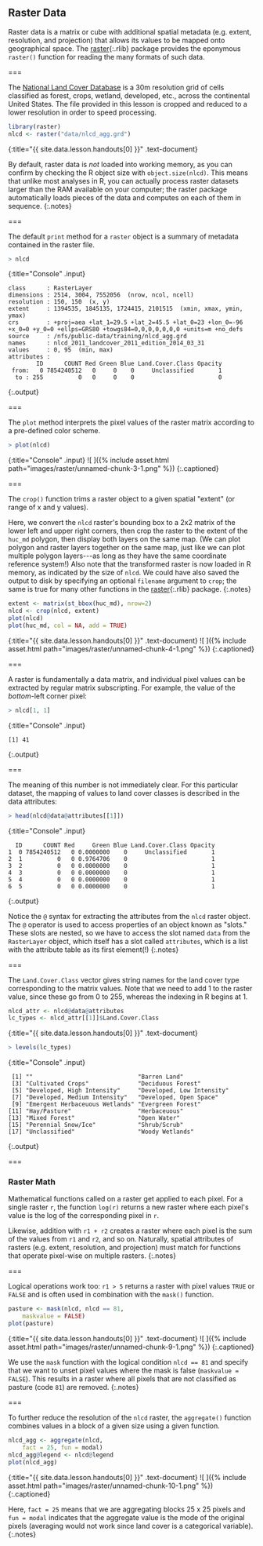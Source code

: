 ---
---

## Raster Data

Raster data is a matrix or cube with additional spatial metadata (e.g. extent,
resolution, and projection) that allows its values to be mapped onto geographical
space. The [raster](){:.rlib} package provides the eponymous `raster()` function
for reading the many formats of such data.

===

The [National Land Cover Database](http://www.mrlc.gov) is a 30m resolution grid
of cells classified as forest, crops, wetland, developed, etc., across the continental
United States.
The file provided in this lesson is cropped and reduced to a lower resolution in
order to speed processing.



~~~r
library(raster)
nlcd <- raster("data/nlcd_agg.grd")
~~~
{:title="{{ site.data.lesson.handouts[0] }}" .text-document}


By default, raster data is *not* loaded into working memory, as you can confirm
by checking the R object size with `object.size(nlcd)`. This means that unlike
most analyses in R, you can actually process raster datasets larger than the RAM
available on your computer; the raster package automatically loads pieces of the
data and computes on each of them in sequence.
{:.notes}

===

The default `print` method for a `raster` object is a summary of metadata contained
in the raster file.



~~~r
> nlcd
~~~
{:title="Console" .input}


~~~
class      : RasterLayer 
dimensions : 2514, 3004, 7552056  (nrow, ncol, ncell)
resolution : 150, 150  (x, y)
extent     : 1394535, 1845135, 1724415, 2101515  (xmin, xmax, ymin, ymax)
crs        : +proj=aea +lat_1=29.5 +lat_2=45.5 +lat_0=23 +lon_0=-96 +x_0=0 +y_0=0 +ellps=GRS80 +towgs84=0,0,0,0,0,0,0 +units=m +no_defs 
source     : /nfs/public-data/training/nlcd_agg.grd 
names      : nlcd_2011_landcover_2011_edition_2014_03_31 
values     : 0, 95  (min, max)
attributes :
        ID      COUNT Red Green Blue Land.Cover.Class Opacity
 from:   0 7854240512   0     0    0     Unclassified       1
  to : 255          0   0     0    0                        0
~~~
{:.output}


===

The `plot` method interprets the pixel values of the raster matrix according to a
pre-defined color scheme.



~~~r
> plot(nlcd)
~~~
{:title="Console" .input}
![ ]({% include asset.html path="images/raster/unnamed-chunk-3-1.png" %})
{:.captioned}

===

The `crop()` function trims a raster object to a given spatial "extent" (or
range of x and y values).

Here, we convert the `nlcd` raster's bounding box to a 2x2 matrix of the lower left
and upper right corners, then crop the raster
to the extent of the `huc_md` polygon, then display both layers on the same map.
(We can plot polygon and raster layers together on the same map, just like we can plot
multiple polygon layers---as long as they have the same coordinate reference system!)
Also note that the transformed raster is now loaded in R memory, as indicated by
the size of `nlcd`. We could have also saved the output to disk by specifying an
optional `filename` argument to `crop`; the same is true for many other
functions in the [raster](){:.rlib} package.
{:.notes}



~~~r
extent <- matrix(st_bbox(huc_md), nrow=2)
nlcd <- crop(nlcd, extent)
plot(nlcd)
plot(huc_md, col = NA, add = TRUE)
~~~
{:title="{{ site.data.lesson.handouts[0] }}" .text-document}
![ ]({% include asset.html path="images/raster/unnamed-chunk-4-1.png" %})
{:.captioned}

===

A raster is fundamentally a data matrix, and individual pixel values can be
extracted by regular matrix subscripting. For example, the value of
the _bottom_-left corner pixel:



~~~r
> nlcd[1, 1]
~~~
{:title="Console" .input}


~~~
[1] 41
~~~
{:.output}


===

The meaning of this number is not immediately clear. For this particular
dataset, the mapping of values to land cover classes is described in the data
attributes:



~~~r
> head(nlcd@data@attributes[[1]])
~~~
{:title="Console" .input}


~~~
  ID      COUNT Red     Green Blue Land.Cover.Class Opacity
1  0 7854240512   0 0.0000000    0     Unclassified       1
2  1          0   0 0.9764706    0                        1
3  2          0   0 0.0000000    0                        1
4  3          0   0 0.0000000    0                        1
5  4          0   0 0.0000000    0                        1
6  5          0   0 0.0000000    0                        1
~~~
{:.output}


Notice the `@` syntax for extracting the attributes from the `nlcd` raster object.
The `@` operator is used to access properties of an object known as "slots." These
slots are nested, so we have to access the slot named `data` from the `RasterLayer`
object, which itself has a slot called `attributes`, which is a list with the attribute
table as its first element(!)
{:.notes}

===

The `Land.Cover.Class` vector gives string names for the land cover type
corresponding to the matrix values. Note that we need to add 1 to the raster
value, since these go from 0 to 255, whereas the indexing in R begins at 1.



~~~r
nlcd_attr <- nlcd@data@attributes 
lc_types <- nlcd_attr[[1]]$Land.Cover.Class
~~~
{:title="{{ site.data.lesson.handouts[0] }}" .text-document}



~~~r
> levels(lc_types)
~~~
{:title="Console" .input}


~~~
 [1] ""                              "Barren Land"                  
 [3] "Cultivated Crops"              "Deciduous Forest"             
 [5] "Developed, High Intensity"     "Developed, Low Intensity"     
 [7] "Developed, Medium Intensity"   "Developed, Open Space"        
 [9] "Emergent Herbaceuous Wetlands" "Evergreen Forest"             
[11] "Hay/Pasture"                   "Herbaceuous"                  
[13] "Mixed Forest"                  "Open Water"                   
[15] "Perennial Snow/Ice"            "Shrub/Scrub"                  
[17] "Unclassified"                  "Woody Wetlands"               
~~~
{:.output}


===

### Raster Math

Mathematical functions called on a raster get applied to each pixel. For a
single raster `r`, the function `log(r)` returns a new raster where each pixel's
value is the log of the corresponding pixel in `r`.

Likewise, addition with `r1 + r2` creates a raster where each pixel is the sum of the
values from `r1` and `r2`, and so on. Naturally, spatial attributes of rasters
(e.g. extent, resolution, and projection) must match for functions that operate
pixel-wise on multiple rasters.
{:.notes}

===

Logical operations work too: `r1 > 5` returns a raster with pixel values `TRUE`
or `FALSE` and is often used in combination with the `mask()` function.



~~~r
pasture <- mask(nlcd, nlcd == 81,
    maskvalue = FALSE)
plot(pasture)
~~~
{:title="{{ site.data.lesson.handouts[0] }}" .text-document}
![ ]({% include asset.html path="images/raster/unnamed-chunk-9-1.png" %})
{:.captioned}

We use the `mask` function with the logical condition `nlcd == 81` and specify that we want to 
unset pixel values where the mask is false (`maskvalue = FALSE`). This results in a raster 
where all pixels that are not classified as pasture (code `81`) are removed.
{:.notes}

===

To further reduce the resolution of the `nlcd` raster, the `aggregate()`
function combines values in a block of a given size using a given function.



~~~r
nlcd_agg <- aggregate(nlcd,
    fact = 25, fun = modal)
nlcd_agg@legend <- nlcd@legend
plot(nlcd_agg)
~~~
{:title="{{ site.data.lesson.handouts[0] }}" .text-document}
![ ]({% include asset.html path="images/raster/unnamed-chunk-10-1.png" %})
{:.captioned}

Here, `fact = 25` means that we are aggregating blocks 25 x 25 pixels and `fun =
modal` indicates that the aggregate value is the mode of the original pixels
(averaging would not work since land cover is a categorical variable).
{:.notes}
